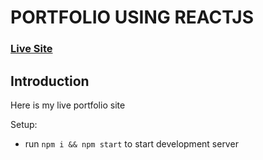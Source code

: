 # PORTFOLIO USING REACTJS

### [Live Site](https://divya-react-portfolio.netlify.app/)



## Introduction
Here is my live portfolio site  

Setup:
- run ```npm i && npm start``` to start development server
